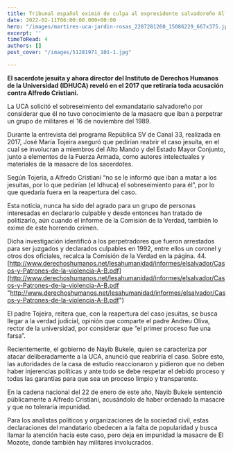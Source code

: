 ```yaml
---
title: Tribunal español eximió de culpa al expresidente salvadoreño Alfredo Cristiani
date: 2022-02-11T06:00:00.000+00:00
hero: "/images/martires-uca-jardin-rosas_2287281260_15086229_667x375.jpg"
excerpt: ''
timeToRead: 4
authors: []
post_cover: "/images/51281971_101-1.jpg"

---
```

**El sacerdote jesuita y ahora director del Instituto de Derechos Humanos de la Universidad (IDHUCA) reveló en el 2017 que retiraría toda acusación contra Alfredo Cristiani.**

La UCA solicitó el sobreseimiento del exmandatario salvadoreño por considerar que él no tuvo conocimiento de la masacre que iban a perpetrar un grupo de militares el 16 de noviembre del 1989.

Durante la entrevista del programa República SV de Canal 33, realizada en 2017, José María Tojeira aseguró que pedirían reabrir el caso jesuita, en el cual se involucran a miembros del Alto Mando y del Estado Mayor Conjunto, junto a elementos de la Fuerza Armada, como autores intelectuales y materiales de la masacre de los sacerdotes.

Según Tojeria, a Alfredo Cristiani “no se le informó que iban a matar a los jesuitas, por lo que pedirían (el Idhuca) el sobreseimiento para él”, por lo que quedaría fuera en la reapertura del caso.

Esta noticia, nunca ha sido del agrado para un grupo de personas interesadas en declararlo culpable y desde entonces han tratado de politizarlo, aún cuando el informe de la Comisión de la Verdad, también lo exime de este horrendo crimen.

Dicha investigación identificó a los perpetradores que fueron arrestados para ser juzgados y declarados culpables en 1992, entre ellos un coronel y otros dos oficiales, recalca la Comisión de la Verdad en la página. 44. [http://www.derechoshumanos.net/lesahumanidad/informes/elsalvador/Casos-y-Patrones-de-la-violencia-A-B.pdf](http://www.derechoshumanos.net/lesahumanidad/informes/elsalvador/Casos-y-Patrones-de-la-violencia-A-B.pdf "http://www.derechoshumanos.net/lesahumanidad/informes/elsalvador/Casos-y-Patrones-de-la-violencia-A-B.pdf")

El padre Tojeira, reitera que, con la reapertura del caso jesuitas, se busca llegar a la verdad judicial, opinión que comparte el padre Andreu Oliva, rector de la universidad, por considerar que “el primer proceso fue una farsa”.

Recientemente, el gobierno de Nayib Bukele, quien se caracteriza por atacar deliberadamente a la UCA, anunció que reabriría el caso. Sobre esto, las autoridades de la casa de estudio reaccionaron y pidieron que no deben haber injerencias políticas y ante todo se debe respetar el debido proceso y todas las garantías para que sea un proceso limpio y transparente.

En la cadena nacional del 22 de enero de este año, Nayib Bukele sentenció públicamente a Alfredo Cristiani, acusándolo de haber ordenado la masacre y que no toleraría impunidad.

Para los analistas políticos y organizaciones de la sociedad civil, estas declaraciones del mandatario obedecen a la falta de popularidad y busca llamar la atención hacia este caso, pero deja en impunidad la masacre de El Mozote, donde también hay militares involucrados.